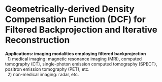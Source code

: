 # Geometrically-derived Density Compensation Function (DCF) for Filtered Backprojection and Iterative Reconstruction
**Applications: imaging modalities employing filtered backprojection**
<br/>&nbsp;&nbsp;1) medical imaging: magnetic resonance imaging (MRI), computed tomography (CT), single-photon emission computed tomography (SPECT), positron emission tomography (PET), etc.
<br/>&nbsp;&nbsp;2) non-medical imaging: radar, etc.
